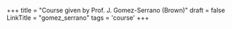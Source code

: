 +++
title = "Course given by Prof. J. Gomez-Serrano (Brown)"
draft = false
LinkTitle = "gomez_serrano"
tags = 'course'
+++